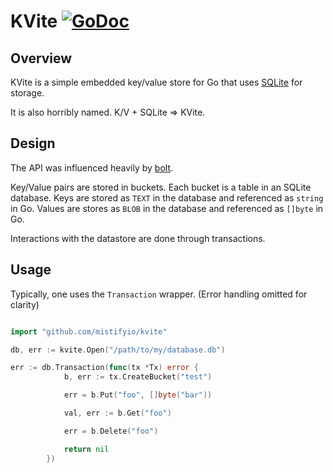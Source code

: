KVite [![GoDoc](https://godoc.org/github.com/mistifyio/kvite?status.png)](https://godoc.org/github.com/mistifyio/kvite) 
=====

## Overview ##

KVite is a simple embedded key/value store for Go that uses [SQLite](http://www.sqlite.org) for storage.

It is also horribly named. K/V + SQLite => KVite.


## Design ##

The API was influenced heavily by [bolt](https://github.com/boltdb/bolt/).

Key/Value pairs are stored in buckets.  Each bucket is a table in an SQLite database.  Keys are stored as `TEXT` in the database and referenced as `string` in Go.  Values are stores as `BLOB` in the database and referenced as `[]byte` in Go.

Interactions with the datastore are done through transactions.

## Usage ##

Typically, one uses the `Transaction` wrapper. (Error handling omitted for clarity)

```go

import "github.com/mistifyio/kvite"

db, err := kvite.Open("/path/to/my/database.db")

err := db.Transaction(func(tx *Tx) error {
            b, err := tx.CreateBucket("test")

            err = b.Put("foo", []byte("bar"))

            val, err := b.Get("foo")

            err = b.Delete("foo")

            return nil
        })


```

